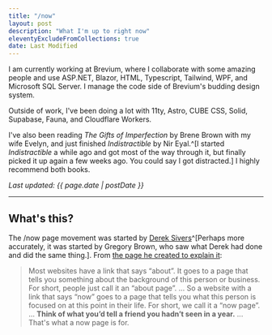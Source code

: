 ```yaml
---
title: "/now"
layout: post
description: "What I'm up to right now"
eleventyExcludeFromCollections: true
date: Last Modified
---
```


I am currently working at Brevium, where I collaborate with some amazing people 
and use ASP.NET, Blazor, HTML, Typescript, Tailwind, WPF, and Microsoft SQL Server. I 
manage the code side of Brevium's budding design system.

Outside of work, I've been doing a lot with 11ty, Astro, CUBE CSS, Solid, Supabase, 
Fauna, and Cloudflare Workers. 

I've also been reading _The Gifts of Imperfection_ 
by Brene Brown with my wife Evelyn, and just finished _Indistractible_ by Nir 
Eyal.^[I started _Indistractible_ a while ago and got most of the way through 
it, but finally picked it up again a few weeks ago. You could say I got 
distracted.] I highly recommend both books.

_Last updated: {{ page.date | postDate }}_

<hr/>

## What's this?
The /now page movement was started by [Derek Sivers](https://sive.rs/nowff)^[Perhaps more accurately, it was started by Gregory Brown, who saw what Derek had done and did the same thing.]. From [the page he created to explain it](https://nownownow.com/about):

> Most websites have a link that says “about”. It goes to a page that tells you something about the background of this person or business. For short, people just call it an “about page”.
> ...
> So a website with a link that says “now” goes to a page that tells you what this person is focused on at this point in their life. For short, we call it a “now page”.
> ... **Think of what you’d tell a friend you hadn’t seen in a year.** ... That's what a now page is for.